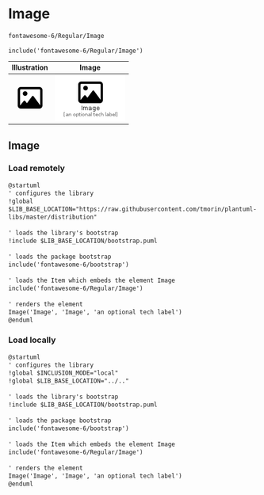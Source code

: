 # Image


```text
fontawesome-6/Regular/Image
```

```text
include('fontawesome-6/Regular/Image')
```



| Illustration | Image |
| :---: | :---: |
| ![illustration for Illustration](../../fontawesome-6/Regular/Image.png) | ![illustration for Image](../../fontawesome-6/Regular/Image.Local.png) |




## Image

### Load remotely
```plantuml
@startuml
' configures the library
!global $LIB_BASE_LOCATION="https://raw.githubusercontent.com/tmorin/plantuml-libs/master/distribution"

' loads the library's bootstrap
!include $LIB_BASE_LOCATION/bootstrap.puml

' loads the package bootstrap
include('fontawesome-6/bootstrap')

' loads the Item which embeds the element Image
include('fontawesome-6/Regular/Image')

' renders the element
Image('Image', 'Image', 'an optional tech label')
@enduml
```

### Load locally
```plantuml
@startuml
' configures the library
!global $INCLUSION_MODE="local"
!global $LIB_BASE_LOCATION="../.."

' loads the library's bootstrap
!include $LIB_BASE_LOCATION/bootstrap.puml

' loads the package bootstrap
include('fontawesome-6/bootstrap')

' loads the Item which embeds the element Image
include('fontawesome-6/Regular/Image')

' renders the element
Image('Image', 'Image', 'an optional tech label')
@enduml
```

